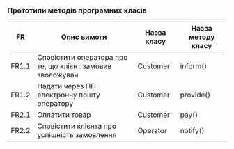 ### Прототипи методів програмних класів

|  FR  |               Опис вимоги               | Назва класу | Назва методу класу |
|  --  | --------------------------------------- | ----------- | ------------------ |
| FR1.1 | Сповістити оператора про те, що клієнт замовив зволожувач |Customer | inform() |
| FR1.2 | Надати через ПП електронну пошту оператору | Customer | provide() |
| FR2.1 | Оплатити товар | Customer | pay() |
| FR2.2 | Сповістити клієнта про успішність замовлення | Operator | notify() |
